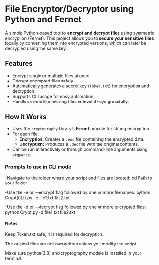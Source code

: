 # File Encryptor/Decryptor using Python and Fernet
A simple Python-based tool to **encrypt and decrypt files** using symmetric encryption (Fernet). This project allows you to **secure your sensitive files** locally by converting them into encrypted versions, which can later be decrypted using the same key.
## Features
- Encrypt single or multiple files at once.
- Decrypt encrypted files safely.
- Automatically generates a secret key (`Token.txt`) for encryption and decryption.
- Supports CLI usage for easy automation.
- Handles errors like missing files or invalid keys gracefully.
## How it Works
- Uses the `cryptography` library’s **Fernet** module for strong encryption.
- For each file:
  - **Encryption:** Creates a `.enc` file containing the encrypted data.
  - **Decryption:** Produces a `.dec` file with the original contents.
- Can be run interactively or through command-line arguments using `argparse`.
### Prompts to use in CLI mode
-Navigate to the folder where your script and files are located:
  cd Path to your folder
  
-Use the -e or --encrypt flag followed by one or more filenames:
  python Crypt(CLI).py -e file1.txt file2.txt
  
-Use the -d or --decrypt flag followed by one or more encrypted files:
  python Crypt.py -d file1.txt file2.txt
#### Notes
Keep Token.txt safe; it is required for decryption.

The original files are not overwritten unless you modify the script.

Make sure python(3.8) and cryptography module is installed in your terminal.

